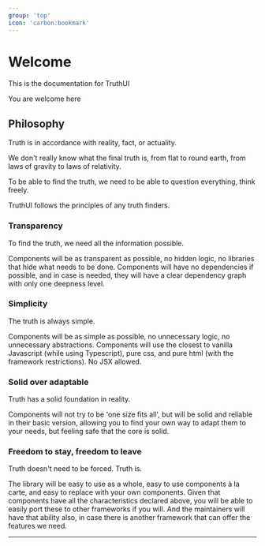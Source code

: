 ```yaml
---
group: 'top'
icon: 'carbon:bookmark'
---
```


# Welcome

This is the documentation for TruthUI

You are welcome here

## Philosophy

Truth is in accordance with reality, fact, or actuality.

We don't really know what the final truth is, from flat to round earth, from laws of gravity to laws of relativity.

To be able to find the truth, we need to be able to question everything, think freely.

TruthUI follows the principles of any truth finders.

### Transparency

To find the truth, we need all the information possible.

Components will be as transparent as possible, no hidden logic, no libraries that hide what needs to be done.
Components will have no dependencies if possible, and in case is needed, they will have a clear dependency graph with only one deepness level.

### Simplicity

The truth is always simple.

Components will be as simple as possible, no unnecessary logic, no unnecessary abstractions.
Components will use the closest to vanilla Javascript (while using Typescript), pure css, and pure html (with the framework restrictions). No JSX allowed.

### Solid over adaptable

Truth has a solid foundation in reality.

Components will not try to be 'one size fits all', but will be
solid and reliable in their basic version, allowing you to find
your own way to adapt them to your needs, but feeling safe that
the core is solid.

### Freedom to stay, freedom to leave

Truth doesn't need to be forced. Truth is.

The library will be easy to use as a whole, easy to use components à la carte, and easy to replace with your own components.
Given that components have all the characteristics declared above, you will be able to easily port these to other frameworks if you will.
And the maintainers will have that ability also, in case there is another framework that can offer the features we need.

---
